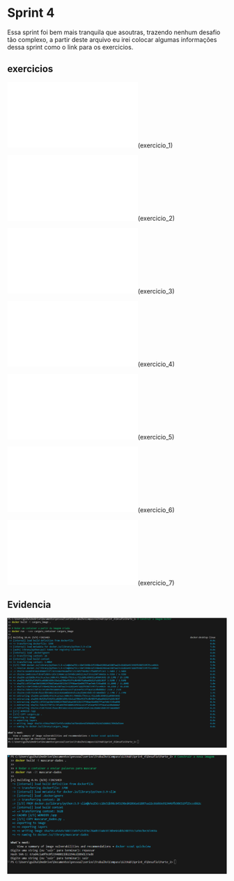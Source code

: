 # Sprint 4

Essa sprint foi bem mais tranquila que asoutras, trazendo nenhum desafio tão complexo, a partir deste arquivo eu irei colocar algumas informações dessa sprint como o link para os exercicios.

## exercicios

![exercicio_1](Exercicios/1.txt)(exercicio_1)

![exercicio_1](Exercicios/2.txt)(exercicio_2)

![exercicio_1](Exercicios/3.txt)(exercicio_3)

![exercicio_1](Exercicios/4.txt)(exercicio_4)

![exercicio_1](Exercicios/5.txt)(exercicio_5)

![exercicio_1](Exercicios/6.txt)(exercicio_6)

![exercicio_1](Exercicios/7.txt)(exercicio_7)

## Evidencia

![parte_1](Evidencias/Captura%20de%20tela%202024-09-12%20095624.png)

![parte_2](Evidencias/Captura%20de%20tela%202024-09-12%20102822.png)
